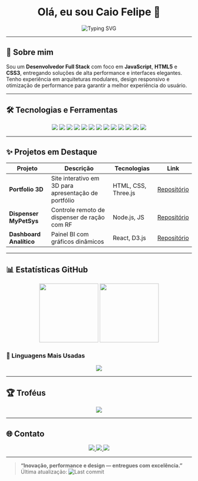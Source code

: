 <h1 align="center">Olá, eu sou Caio Felipe 👋</h1>

<p align="center">
  <img src="https://readme-typing-svg.herokuapp.com?font=Fira+Code&size=22&pause=500&center=true&vCenter=true&width=440&lines=Desenvolvedor+Full+Stack;JS+HTML+CSS+Expert;Guiado+por+precisão+e+estilo" alt="Typing SVG" />
</p>

---

## 🚀 Sobre mim

Sou um **Desenvolvedor Full Stack** com foco em **JavaScript**, **HTML5** e **CSS3**, entregando soluções de alta performance e interfaces elegantes.  
Tenho experiência em arquiteturas modulares, design responsivo e otimização de performance para garantir a melhor experiência do usuário.

---

## 🛠️ Tecnologias e Ferramentas

<p align="center">
  <img src="https://img.shields.io/badge/JavaScript-323330?style=for-the-badge&logo=javascript&logoColor=F7DF1E" />
  <img src="https://img.shields.io/badge/TypeScript-3178C6?style=for-the-badge&logo=typescript&logoColor=white" />
  <img src="https://img.shields.io/badge/HTML5-E34F26?style=for-the-badge&logo=html5&logoColor=white" />
  <img src="https://img.shields.io/badge/CSS3-1572B6?style=for-the-badge&logo=css3&logoColor=white" />
  <img src="https://img.shields.io/badge/React-61DAFB?style=for-the-badge&logo=react&logoColor=white" />
  <img src="https://img.shields.io/badge/Next.js-000000?style=for-the-badge&logo=next.js&logoColor=white" />
  <img src="https://img.shields.io/badge/Node.js-339933?style=for-the-badge&logo=node.js&logoColor=white" />
  <img src="https://img.shields.io/badge/Express-000000?style=for-the-badge&logo=express&logoColor=white" />
  <img src="https://img.shields.io/badge/TailwindCSS-06B6D4?style=for-the-badge&logo=tailwindcss&logoColor=white" />
  <img src="https://img.shields.io/badge/MongoDB-47A248?style=for-the-badge&logo=mongodb&logoColor=white" />
  <img src="https://img.shields.io/badge/PostgreSQL-336791?style=for-the-badge&logo=postgresql&logoColor=white" />
  <img src="https://img.shields.io/badge/Three.js-000000?style=for-the-badge&logo=three.js&logoColor=white" />
  <img src="https://img.shields.io/badge/GSAP-88CC00?style=for-the-badge&logo=greensock&logoColor=white" />
</p>

---

## ✨ Projetos em Destaque

| Projeto                 | Descrição                                            | Tecnologias             | Link                                                         |
|-------------------------|------------------------------------------------------|-------------------------|--------------------------------------------------------------|
| **Portfolio 3D**        | Site interativo em 3D para apresentação de portfólio | HTML, CSS, Three.js     | [Repositório](https://github.com/CaioFelipe/portfolio-3d)   |
| **Dispenser MyPetSys**  | Controle remoto de dispenser de ração com RF        | Node.js, JS             | [Repositório](https://github.com/CaioFelipe/MyPetSys)       |
| **Dashboard Analítico** | Painel BI com gráficos dinâmicos                    | React, D3.js            | [Repositório](https://github.com/CaioFelipe/dashboard)      |

---

## 📊 Estatísticas GitHub

<p align="center">
  <img src="https://github-readme-stats.vercel.app/api?username=CaioFelipe&show_icons=true&theme=dracula&hide_border=true&count_private=true" height="160" />
  <img src="https://streak-stats.demolab.com?user=CaioFelipe&theme=dracula&hide_border=true" height="160" />
</p>


### 🧠 Linguagens Mais Usadas

<p align="center">
  <img src="https://github-readme-stats.vercel.app/api/top-langs/?username=CaioFelipe&layout=compact&theme=dracula&hide_border=true" />
</p>

---

## 🏆 Troféus

<p align="center">
  <img src="https://github-profile-trophy.vercel.app/?username=CaioFelipe&theme=onedark&margin-w=10&row=1&column=7" />
</p>

---

## 🌐 Contato

<p align="center">
  <a href="mailto:fcaio5618@gmail.com">
    <img src="https://img.shields.io/badge/Email-D14836?style=for-the-badge&logo=gmail&logoColor=white" />
  </a>
  <a href="https://github.com/CaioFelipe">
    <img src="https://img.shields.io/badge/GitHub-181717?style=for-the-badge&logo=github&logoColor=white" />
  </a>
  <a href="https://www.linkedin.com/in/caiofelipe">
    <img src="https://img.shields.io/badge/LinkedIn-0077B5?style=for-the-badge&logo=linkedin&logoColor=white" />
  </a>
</p>

---

> **“Inovação, performance e design — entregues com excelência.”**  
> Última atualização: ![Last commit](https://img.shields.io/github/last-commit/CaioFelipe/CaioFelipe)

